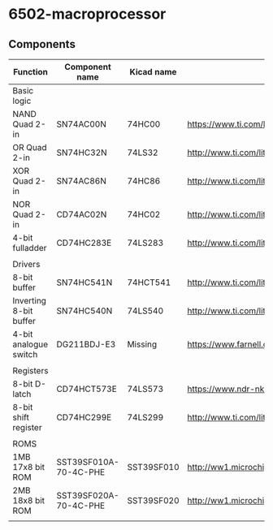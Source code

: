 # 6502-macroprocessor

## Components
| Function               | Component name        | Kicad name | Data sheet                                                 | Number | Comments |
| ---------------------- | --------------------- | ---------- | ---------------------------------------------------------- | ------ | -------- |
| Basic logic            |                       |            |                                                            |        |          |
| NAND Quad 2-in         | SN74AC00N             | 74HC00     | https://www.ti.com/lit/gpn/sn74hc00                        | 40     |          |
| OR Quad 2-in           | SN74HC32N             | 74LS32     | http://www.ti.com/lit/gpn/sn74LS32                         | 50     |          |
| XOR Quad 2-in          | SN74AC86N             | 74HC86     | http://www.ti.com/lit/gpn/sn74HC86                         | 20     |          |
| NOR Quad 2-in          | CD74AC02N             | 74HC02     | http://www.ti.com/lit/gpn/sn74hc02                         | 5      |          |
| 4-bit fulladder        | CD74HC283E            | 74LS283    | http://www.ti.com/lit/gpn/sn74LS283                        | 10     |          |
|                        |                       |            |                                                            |        |          |
| Drivers                |                       |            |                                                            |        |          |
| 8-bit buffer           | SN74HC541N            | 74HCT541   | http://www.ti.com/lit/gpn/sn74HCT541                       | 10     |          |
| Inverting 8-bit buffer | SN74HC540N            | 74LS540    | http://www.ti.com/lit/gpn/sn74LS540                        | 5      |          |
| 4-bit analogue switch  | DG211BDJ-E3           | Missing    | https://www.farnell.com/datasheets/2614529.pdf             | 4      |          |
|                        |                       |            |                                                            |        |          |
| Registers              |                       |            |                                                            |        |          |
| 8-bit D-latch          | CD74HCT573E           | 74LS573    | https://www.ndr-nkc.de/download/datenbl/74ls573.pdf        | 30     |          |
| 8-bit shift register   | CD74HC299E            | 74LS299    | http://www.ti.com/lit/gpn/sn74LS299                        | 5      |          |
|                        |                       |            |                                                            |        |          |
| ROMS                   |                       |            |                                                            |        |          |
| 1MB 17x8 bit ROM       | SST39SF010A-70-4C-PHE | SST39SF010 | http://ww1.microchip.com/downloads/en/DeviceDoc/25022B.pdf | 4      |          |
| 2MB 18x8 bit ROM       | SST39SF020A-70-4C-PHE | SST39SF020 | http://ww1.microchip.com/downloads/en/DeviceDoc/25022B.pdf | 14     |          |
|                        |                       |            |                                                            |        |          |
	
